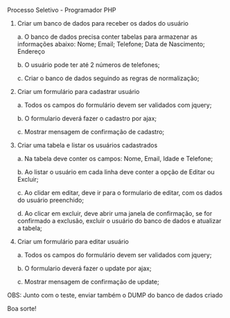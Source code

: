 Processo Seletivo - Programador PHP

1) Criar um banco de dados para receber os dados do usuário
 
 	a. O banco de dados precisa conter tabelas para armazenar as informações abaixo:
  	Nome; 
  	Email; 
  	Telefone; 
  	Data de Nascimento; 
  	Endereço		
 
 	b. O usuário pode ter até 2 números de telefones;	
 
 	c. Criar o banco de dados seguindo as regras de normalização;

 
1) Criar um formulário para cadastrar usuário

 	a. Todos os campos do formulário devem ser validados  com jquery;
 
 	b. O formulario deverá fazer o cadastro por ajax;	
 
 	c. Mostrar mensagem de confirmação de cadastro;

 
2) Criar uma tabela e listar os usuários cadastrados
 
 	a. Na tabela deve conter os campos: Nome, Email, Idade e Telefone;
 
 	b. Ao listar o usuário em cada linha deve conter a opção de Editar ou Excluir;
 
 	c. Ao clidar em editar, deve ir para o formulario de editar, com os dados do usuário preenchido;
 
 	d. Ao clicar em excluir, deve abrir uma janela de confirmação, se for confirmado a exclusão, excluir o usuário do banco de dados e atualizar a tabela;	

 
3) Criar um formulário para editar usuário

 	a. Todos os campos do formulário devem ser validados com jquery;

 	b. O formulario deverá fazer o update por ajax;

 	c. Mostrar mensagem de confirmação de update;

 
	
OBS: Junto com o teste, enviar também o DUMP do banco de dados criado

Boa sorte!
